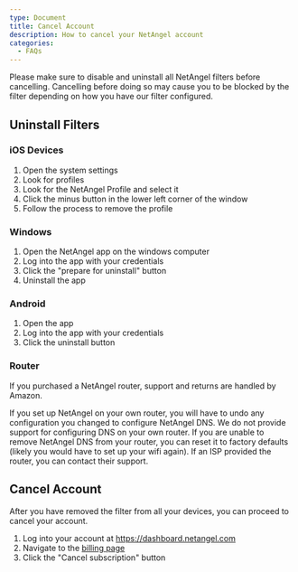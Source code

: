 ```yaml
---
type: Document
title: Cancel Account
description: How to cancel your NetAngel account
categories:
  - FAQs
---
```

Please make sure to disable and uninstall all NetAngel filters before cancelling. Cancelling before doing so may cause you to be blocked by the filter depending on how you have our filter configured.

## Uninstall Filters

### iOS Devices

1. Open the system settings
2. Look for profiles
3. Look for the NetAngel Profile and select it
4. Click the minus button in the lower left corner of the window
5. Follow the process to remove the profile

### Windows

1. Open the NetAngel app on the windows computer
2. Log into the app with your credentials
3. Click the "prepare for uninstall" button
4. Uninstall the app

### Android

1. Open the app
2. Log into the app with your credentials
3. Click the uninstall button

### Router

If you purchased a NetAngel router, support and returns are handled by Amazon.

If you set up NetAngel on your own router, you will have to undo any configuration you changed to configure NetAngel DNS.  We do not provide support for configuring DNS on your own router.  If you are unable to remove NetAngel DNS from your router, you can reset it to factory defaults (likely you would have to set up your wifi again). If an ISP provided the router, you can contact their support.

## Cancel Account

After you have removed the filter from all your devices, you can proceed to cancel your account.

1. Log into your account at <https://dashboard.netangel.com>
2. Navigate to the [billing page](https://dashboard.netangel.com/billing)
3. Click the "Cancel subscription" button
